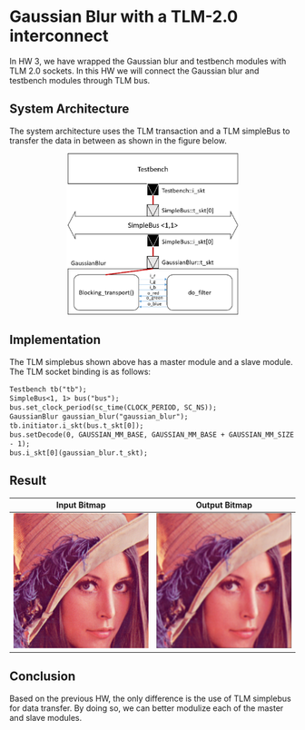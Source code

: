 # Gaussian Blur with a TLM-2.0 interconnect

In HW 3, we have wrapped the Gaussian blur and testbench modules with TLM 2.0 sockets. In this HW we will connect the Gaussian blur and testbench modules through TLM bus.

## System Architecture

The system architecture uses the TLM transaction and a TLM simpleBus to transfer the data in between as shown in the figure below.

<div align="center"> <img src="hw4.png" width="60%"/> </div>

## Implementation

The TLM simplebus shown above has a master module and a slave module. The TLM socket binding is as follows:

    Testbench tb("tb");
    SimpleBus<1, 1> bus("bus");
    bus.set_clock_period(sc_time(CLOCK_PERIOD, SC_NS));
    GaussianBlur gaussian_blur("gaussian_blur");
    tb.initiator.i_skt(bus.t_skt[0]);
    bus.setDecode(0, GAUSSIAN_MM_BASE, GAUSSIAN_MM_BASE + GAUSSIAN_MM_SIZE - 1);
    bus.i_skt[0](gaussian_blur.t_skt);

## Result

|Input Bitmap | Output Bitmap|
|---------------|---------------|
|![i](lena_std_short.bmp)|![o](out.bmp)|


## Conclusion

Based on the previous HW, the only difference is the use of TLM simplebus for data transfer. By doing so, we can better modulize each of the master and slave modules.
